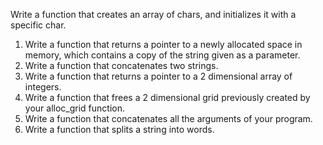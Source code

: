 Write a function that creates an array of chars, and initializes it with a specific char.
1. Write a function that returns a pointer to a newly allocated space in memory, which contains a copy of the string given as a parameter.
2. Write a function that concatenates two strings.
3. Write a function that returns a pointer to a 2 dimensional array of integers.
4. Write a function that frees a 2 dimensional grid previously created by your alloc_grid function.
5. Write a function that concatenates all the arguments of your program.
6. Write a function that splits a string into words.
